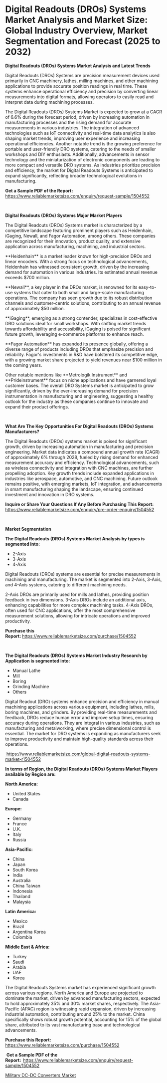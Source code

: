 <p><h1>Digital Readouts (DROs) Systems Market Analysis and Market Size: Global Industry Overview, Market Segmentation and Forecast (2025 to 2032)</h1></p><p><strong>Digital Readouts (DROs) Systems Market Analysis and Latest Trends</strong></p>
<p><p>Digital Readouts (DROs) Systems are precision measurement devices used primarily in CNC machinery, lathes, milling machines, and other machining applications to provide accurate position readings in real time. These systems enhance operational efficiency and precision by converting linear measurements into digital formats, allowing operators to easily read and interpret data during machining processes.</p><p>The Digital Readouts (DROs) Systems Market is expected to grow at a CAGR of 6.6% during the forecast period, driven by increasing automation in manufacturing processes and the rising demand for accurate measurements in various industries. The integration of advanced technologies such as IoT connectivity and real-time data analytics is also shaping market trends, improving user experience and increasing operational efficiencies. Another notable trend is the growing preference for portable and user-friendly DRO systems, catering to the needs of smaller workshops and DIY enthusiasts. Additionally, advancements in sensor technology and the miniaturization of electronic components are leading to more compact and versatile DRO systems. As industries prioritize precision and efficiency, the market for Digital Readouts Systems is anticipated to expand significantly, reflecting broader technological evolutions in manufacturing.</p></p>
<p><strong>Get a Sample PDF of the Report:&nbsp;</strong> <a href="https://www.reliablemarketsize.com/enquiry/request-sample/1504552?utm_campaign=2295&utm_medium=2&utm_source=Github&utm_content=ia&utm_term=12022025&utm_id=digital-readouts-dros-systems">https://www.reliablemarketsize.com/enquiry/request-sample/1504552</a></p>
<p>&nbsp;</p>
<p><strong>Digital Readouts (DROs) Systems Major Market Players</strong></p>
<p><p>The Digital Readouts (DROs) Systems market is characterized by a competitive landscape featuring prominent players such as Heidenhain, iGaging, Newall, and Fagor Automation, among others. These companies are recognized for their innovation, product quality, and extensive application across manufacturing, machining, and industrial sectors.</p><p>**Heidenhain** is a market leader known for high-precision DROs and linear encoders. With a strong focus on technological advancements, Heidenhain has witnessed consistent growth, driven by the increasing demand for automation in various industries. Its estimated annual revenue exceeds $700 million.</p><p>**Newall**, a key player in the DROs market, is renowned for its easy-to-use systems that cater to both small and large-scale manufacturing operations. The company has seen growth due to its robust distribution channels and customer-centric solutions, contributing to an annual revenue of approximately $50 million.</p><p>**iGaging**, emerging as a strong contender, specializes in cost-effective DRO solutions ideal for small workshops. With shifting market trends towards affordability and accessibility, iGaging is poised for significant future growth, leveraging e-commerce platforms to enhance reach.</p><p>**Fagor Automation** has expanded its presence globally, offering a diverse range of products including DROs that emphasize precision and reliability. Fagor's investments in R&D have bolstered its competitive edge, with a growing market share projected to yield revenues near $100 million in the coming years.</p><p>Other notable mentions like **Metrologik Instrument** and **Prideinstrument** focus on niche applications and have garnered loyal customer bases. The overall DRO Systems market is anticipated to grow significantly, driven by the ever-increasing demand for precision instrumentation in manufacturing and engineering, suggesting a healthy outlook for the industry as these companies continue to innovate and expand their product offerings.</p></p>
<p>&nbsp;</p>
<p><strong>What Are The Key Opportunities For Digital Readouts (DROs) Systems Manufacturers?</strong></p>
<p><p>The Digital Readouts (DROs) systems market is poised for significant growth, driven by increasing automation in manufacturing and precision engineering. Market data indicates a compound annual growth rate (CAGR) of approximately 6% through 2028, fueled by rising demand for enhanced measurement accuracy and efficiency. Technological advancements, such as wireless connectivity and integration with CNC machines, are further propelling adoption. Key growth trends include expanded applications in industries like aerospace, automotive, and CNC machining. Future outlook remains positive, with emerging markets, IoT integration, and advancements in smart manufacturing shaping the landscape, ensuring continued investment and innovation in DRO systems.</p></p>
<p><strong>Inquire or Share Your Questions If Any Before Purchasing This Report:</strong> <a href="https://www.reliablemarketsize.com/enquiry/pre-order-enquiry/1504552?utm_campaign=2295&utm_medium=2&utm_source=Github&utm_content=ia&utm_term=12022025&utm_id=digital-readouts-dros-systems">https://www.reliablemarketsize.com/enquiry/pre-order-enquiry/1504552</a></p>
<p>&nbsp;</p>
<p><strong>Market Segmentation</strong></p>
<p><strong>The Digital Readouts (DROs) Systems Market Analysis by types is segmented into:</strong></p>
<p><ul><li>2-Axis</li><li>3-Axis</li><li>4-Axis</li></ul></p>
<p><p>Digital Readouts (DROs) systems are essential for precise measurements in machining and manufacturing. The market is segmented into 2-Axis, 3-Axis, and 4-Axis systems, catering to different machining needs. </p><p>2-Axis DROs are primarily used for mills and lathes, providing position feedback in two dimensions. 3-Axis DROs include an additional axis, enhancing capabilities for more complex machining tasks. 4-Axis DROs, often used for CNC applications, offer the most comprehensive measurement solutions, allowing for intricate operations and improved productivity.</p></p>
<p><strong>Purchase this Report:&nbsp;</strong><a href="https://www.reliablemarketsize.com/purchase/1504552?utm_campaign=2295&utm_medium=2&utm_source=Github&utm_content=ia&utm_term=12022025&utm_id=digital-readouts-dros-systems">https://www.reliablemarketsize.com/purchase/1504552</a></p>
<p>&nbsp;</p>
<p><strong>The Digital Readouts (DROs) Systems Market Industry Research by Application is segmented into:</strong></p>
<p><ul><li>Manual Lathe</li><li>Mill</li><li>Boring</li><li>Grinding Machine</li><li>Others</li></ul></p>
<p><p>Digital Readout (DRO) systems enhance precision and efficiency in manual machining applications across various equipment, including lathes, mills, boring machines, and grinders. By providing real-time measurements and feedback, DROs reduce human error and improve setup times, ensuring accuracy during operations. They are integral in various industries, such as manufacturing and metalworking, where precise dimensional control is essential. The market for DRO systems is expanding as manufacturers seek to improve productivity and maintain high-quality standards across their operations.</p></p>
<p><a href="https://www.reliablemarketsize.com/global-digital-readouts-systems-market-r1504552?utm_campaign=2295&utm_medium=2&utm_source=Github&utm_content=ia&utm_term=12022025&utm_id=digital-readouts-dros-systems">&nbsp;https://www.reliablemarketsize.com/global-digital-readouts-systems-market-r1504552</a></p>
<p><strong>In terms of Region, the Digital Readouts (DROs) Systems Market Players available by Region are:</strong></p>
<p>
    <p> <strong> North America: </strong>
        <ul>
            <li>United States</li>
            <li>Canada</li>
        </ul>
        </p> 
    <p> <strong> Europe: </strong>
        <ul>
            <li>Germany</li>
            <li>France</li>
            <li>U.K.</li>
            <li>Italy</li>
            <li>Russia</li>
        </ul>
        </p> 
    <p> <strong> Asia-Pacific: </strong>
        <ul>
            <li>China</li>
            <li>Japan</li>
            <li>South Korea</li>
            <li>India</li>
            <li>Australia</li>
            <li>China Taiwan</li>
            <li>Indonesia</li>
            <li>Thailand</li>
            <li>Malaysia</li>
        </ul>
        </p> 
    <p> <strong> Latin America: </strong>
        <ul>
            <li>Mexico</li>
            <li>Brazil</li>
            <li>Argentina Korea</li>
            <li>Colombia</li>
        </ul>
        </p> 
    <p> <strong> Middle East & Africa: </strong>
        <ul>
            <li>Turkey</li>
            <li>Saudi</li>
            <li>Arabia</li>
            <li>UAE</li>
            <li>Korea</li>
        </ul>
    </p>
    </p>
<p><p>The Digital Readouts Systems market has experienced significant growth across various regions. North America and Europe are projected to dominate the market, driven by advanced manufacturing sectors, expected to hold approximately 35% and 30% market shares, respectively. The Asia-Pacific (APAC) region is witnessing rapid expansion, driven by increasing industrial automation, contributing around 25% to the market. China specifically shows robust growth potential, accounting for 15% of the global share, attributed to its vast manufacturing base and technological advancements.</p></p>
<p><strong>Purchase this Report: </strong><a href="https://www.reliablemarketsize.com/purchase/1504552?utm_campaign=2295&utm_medium=2&utm_source=Github&utm_content=ia&utm_term=12022025&utm_id=digital-readouts-dros-systems">https://www.reliablemarketsize.com/purchase/1504552</a></p>
<p>&nbsp;<strong>Get a Sample PDF of the Report:&nbsp;&nbsp;</strong><a href="https://www.reliablemarketsize.com/enquiry/request-sample/1504552?utm_campaign=2295&utm_medium=2&utm_source=Github&utm_content=ia&utm_term=12022025&utm_id=digital-readouts-dros-systems">https://www.reliablemarketsize.com/enquiry/request-sample/1504552</a></p>
<p><strong></strong></p>
<p><p><a href="https://github.com/arvelm4nthig/Market-Research-Report-List-1/blob/main/military-dc-dc-converters-market.md?utm_campaign=2295&utm_medium=2&utm_source=Github&utm_content=ia&utm_term=12022025&utm_id=digital-readouts-dros-systems">Military DC-DC Converters Market</a></p></p>